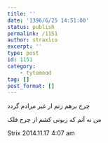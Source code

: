 ```yaml
---
title: ''
date: '1396/6/25 14:51:00'
status: publish
permalink: /1151
author: straxico
excerpt: ''
type: post
id: 1151
category:
    - tytomood
tag: []
post_format: []
---
```

ﭼﺮﺥ ﺑﺮﻫﻢ ﺯﻧﻢ ﺍﺭ ﻏﯿﺮ ﻣﺮﺍﺩﻡ ﮔﺮﺩﺩ

ﻣﻦ ﻧﻪ ﺁﻧﻢ ﮐﻪ ﺯﺑﻮﻧﯽ ﮐﺸﻢ ﺍﺯ ﭼﺮﺥ ﻓﻠﮏ

Strix 2014.11.17 4:07 am